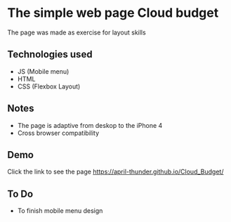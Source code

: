 
# The simple web page Cloud budget

The page was made as exercise for layout skills

## Technologies used

- JS (Mobile menu)
- HTML
- CSS (Flexbox Layout)

## Notes

- The page is adaptive from deskop to the iPhone 4
- Сross browser compatibility
## Demo
Click the link to see the page https://april-thunder.github.io/Cloud_Budget/

## To Do

- To finish mobile menu design


